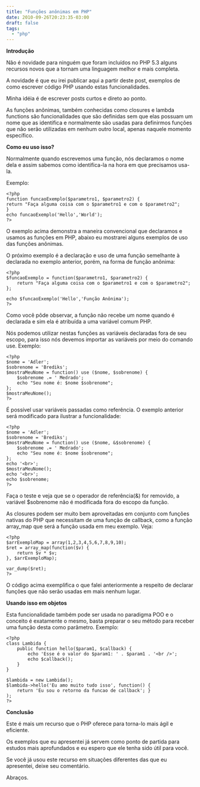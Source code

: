 ```yaml
---
title: "Funções anônimas em PHP"
date: 2010-09-26T20:23:35-03:00
draft: false
tags:
  - "php"
---
```


**Introdução**

Não é novidade para ninguém que foram incluídos no PHP 5.3 alguns recursos novos que a tornam uma linguagem melhor e
mais completa.

A novidade é que eu irei publicar aqui a partir deste post, exemplos de como escrever código PHP usando estas
funcionalidades.

Minha idéia é de escrever posts curtos e direto ao ponto.

As funções anônimas, também conhecidas como closures e lambda functions são funcionalidades que são definidas sem que
elas possuam um nome que as identifica e normalmente são usadas para definirmos funções que não serão utilizadas em
nenhum outro local, apenas naquele momento específico.

**Como eu uso isso?**

Normalmente quando escrevemos uma função, nós declaramos o nome dela e assim sabemos como identifica-la na hora em que
precisamos usa-la.

Exemplo:

    <?php
    function funcaoExemplo($parametro1, $parametro2) {
    return "Faça alguma coisa com o $parametro1 e com o $parametro2";
    }
    echo funcaoExemplo('Hello','World');
    ?>

O exemplo acima demonstra a maneira convencional que declaramos e usamos as funções em PHP, abaixo eu mostrarei alguns
exemplos de uso das funções anônimas.

O próximo exemplo é a declaração e uso de uma função semelhante à declarada no exemplo anterior, porém, na forma de
função anônima:

    <?php
    $funcaoExemplo = function($parametro1, $parametro2) {
        return "Faça alguma coisa com o $parametro1 e com o $parametro2";
    };
    
    echo $funcaoExemplo('Hello','Função Anônima');
    ?>

Como você pôde observar, a função não recebe um nome quando é declarada e sim ela é atribuída a uma variável comum PHP.

Nós podemos utilizar nestas funções as variáveis declaradas fora de seu escopo, para isso nós devemos importar as
variáveis por meio do comando use. Exemplo:

    <?php
    $nome = 'Adler';
    $sobrenome = 'Brediks';
    $mostraMeuNome = function() use ($nome, $sobrenome) {
        $sobrenome .= ' Medrado';
        echo "Seu nome é: $nome $sobrenome";
    };
    $mostraMeuNome();
    ?>

É possível usar variáveis passadas como referência. O exemplo anterior será modificado para ilustrar a funcionalidade:

    <?php
    $nome = 'Adler';
    $sobrenome = 'Brediks';
    $mostraMeuNome = function() use ($nome, &$sobrenome) {
        $sobrenome .= ' Medrado';
        echo "Seu nome é: $nome $sobrenome";
    };
    echo '<br>';
    $mostraMeuNome();
    echo '<br>';
    echo $sobrenome;
    ?>

Faça o teste e veja que se o operador de referência(&) for removido, a variável $sobrenome não é modificada fora do
escopo da função.

As closures podem ser muito bem aproveitadas em conjunto com funções nativas do PHP que necessitam de uma função de
callback, como a função array_map que será a função usada em meu exemplo. Veja:

    <?php
    $arrExemploMap = array(1,2,3,4,5,6,7,8,9,10);
    $ret = array_map(function($v) {
        return $v * $v;
    }, $arrExemploMap);
    
    var_dump($ret);
    ?>

O código acima exemplifica o que falei anteriormente a respeito de declarar funções que não serão usadas em mais nenhum
lugar.

**Usando isso em objetos**

Esta funcionalidade também pode ser usada no paradigma POO e o conceito é exatamente o mesmo, basta preparar o seu
método para receber uma função desta como parâmetro. Exemplo:

    <?php
    class Lambida {
        public function hello($param1, $callback) {
            echo 'Esse é o valor do $param1: ' . $param1 . '<br />';
            echo $callback();
        }
    }
    
    $lambida = new Lambida();
    $lambida->hello('Eu amo muito tudo isso', function() {
        return 'Eu sou o retorno da funcao de callback'; }
    );
    ?>

**Conclusão**

Este é mais um recurso que o PHP oferece para torna-lo mais ágil e eficiente.

Os exemplos que eu apresentei já servem como ponto de partida para estudos mais aprofundados e eu espero que ele tenha
sido útil para você.

Se você já usou este recurso em situações diferentes das que eu apresentei, deixe seu comentário.

Abraços.
